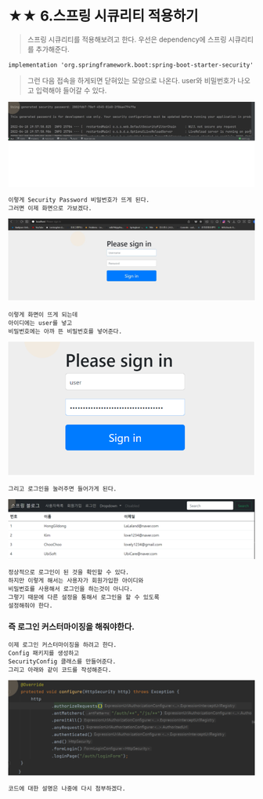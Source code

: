 # ★★ 6.스프링 시큐리티 적용하기

> 스프링 시큐리티를 적용해보려고 한다. 
> 우선은 dependency에 스프링 시큐리티를 추가해준다.

    implementation 'org.springframework.boot:spring-boot-starter-security'

> 그런 다음 접속을 하게되면 닫혀있는 모양으로 나온다. 
> user와 비밀번호가 나오고 입력해야 들어갈 수 있다.

![](1.jpg)

    이렇게 Security Password 비밀번호가 뜨게 된다.
    그러면 이제 화면으로 가보겠다.

![](2.jpg)    

    이렇게 화면이 뜨게 되는데
    아이디에는 user를 넣고 
    비밀번호에는 아까 뜬 비밀번호를 넣어준다.

![](3.png)

    그리고 로그인을 눌러주면 들어가게 된다.

![](4.png)    

    정상적으로 로그인이 된 것을 확인할 수 있다.
    하지만 이렇게 해서는 사용자가 회원가입한 아이디와
    비밀번호를 사용해서 로그인을 하는것이 아니다.
    그렇기 때문에 다른 설정을 통해서 로그인을 할 수 있도록 
    설정해줘야 한다.

### 즉 로그인 커스터마이징을 해줘야한다.

    이제 로그인 커스터마이징을 하려고 한다.
    Config 패키지를 생성하고 
    SecurityConfig 클래스를 만들어준다.
    그리고 아래와 같이 코드를 작성해준다.

![](5.png)

    코드에 대한 설명은 나중에 다시 첨부하겠다.